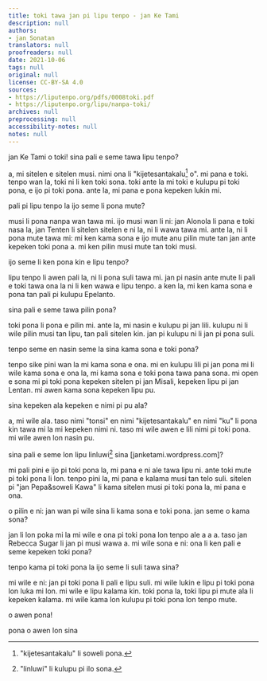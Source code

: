 ```yaml
---
title: toki tawa jan pi lipu tenpo - jan Ke Tami
description: null
authors:
- jan Sonatan
translators: null
proofreaders: null
date: 2021-10-06
tags: null
original: null
license: CC-BY-SA 4.0
sources:
- https://liputenpo.org/pdfs/0008toki.pdf
- https://liputenpo.org/lipu/nanpa-toki/
archives: null
preprocessing: null
accessibility-notes: null
notes: null
---
```


jan Ke Tami o toki! sina pali e seme tawa lipu tenpo?

a, mi sitelen e sitelen musi. nimi ona li "kijetesantakalu[^1] o". mi pana e toki. tenpo wan la, toki ni li ken toki sona. toki ante la mi toki e kulupu pi toki pona, e ijo pi toki pona. ante la, mi pana e pona kepeken lukin mi.

[^1]: "kijetesantakalu" li soweli pona.

pali pi lipu tenpo la ijo seme li pona mute?

musi li pona nanpa wan tawa mi. ijo musi wan li ni: jan Alonola li pana e toki nasa la, jan Tenten li sitelen sitelen e ni la, ni li wawa tawa mi. ante la, ni li pona mute tawa mi: mi ken kama sona e ijo mute anu pilin mute tan jan ante kepeken toki pona a. mi ken pilin musi mute tan toki musi.

ijo seme li ken pona kin e lipu tenpo?

lipu tenpo li awen pali la, ni li pona suli tawa mi. jan pi nasin ante mute li pali e toki tawa ona la ni li ken wawa e lipu tenpo. a ken la, mi ken kama sona e pona tan pali pi kulupu Epelanto.

sina pali e seme tawa pilin pona?

toki pona li pona e pilin mi. ante la, mi nasin e kulupu pi jan lili. kulupu ni li wile pilin musi tan lipu, tan pali sitelen kin. jan pi kulupu ni li jan pi pona suli.

tenpo seme en nasin seme la sina kama sona e toki pona?

tenpo sike pini wan la mi kama sona e ona. mi en kulupu lili pi jan pona mi li wile kama sona e ona la, mi kama sona e toki pona tawa pana sona. mi open e sona mi pi toki pona kepeken sitelen pi jan Misali, kepeken lipu pi jan Lentan. mi awen kama sona kepeken lipu pu.

sina kepeken ala kepeken e nimi pi pu ala?

a, mi wile ala. taso nimi "tonsi" en nimi "kijetesantakalu" en nimi "ku" li pona kin tawa mi la mi kepeken nimi ni. taso mi wile awen e lili nimi pi toki pona. mi wile awen lon nasin pu.

sina pali e seme lon lipu linluwi[^2] sina [janketami.wordpress.com]?

mi pali pini e ijo pi toki pona la, mi pana e ni ale tawa lipu ni. ante toki mute pi toki pona li lon. tenpo pini la, mi pana e kalama musi tan telo suli. sitelen pi "jan Pepa&soweli Kawa" li kama sitelen musi pi toki pona la, mi pana e ona.

o pilin e ni: jan wan pi wile sina li kama sona e toki pona. jan seme o kama sona?

jan li lon poka mi la mi wile e ona pi toki pona lon tenpo ale a a a. taso jan Rebecca Sugar li jan pi musi wawa a. mi wile sona e ni: ona li ken pali e seme kepeken toki pona?

tenpo kama pi toki pona la ijo seme li suli tawa sina?

mi wile e ni: jan pi toki pona li pali e lipu suli. mi wile lukin e lipu pi toki pona lon luka mi lon. mi wile e lipu kalama kin. toki pona la, toki lipu pi mute ala li kepeken kalama. mi wile kama lon kulupu pi toki pona lon tenpo mute.

o awen pona!

pona o awen lon sina

[^2]: "linluwi" li kulupu pi ilo sona.